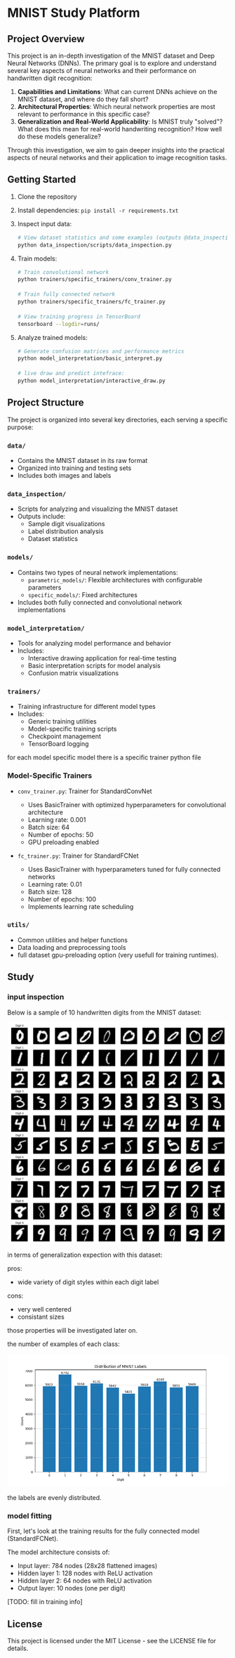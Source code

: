 # MNIST Study Platform

## Project Overview

This project is an in-depth investigation of the MNIST dataset and Deep Neural Networks (DNNs). The primary goal is to explore and understand several key aspects of neural networks and their performance on handwritten digit recognition:

1. **Capabilities and Limitations**: What can current DNNs achieve on the MNIST dataset, and where do they fall short?
2. **Architectural Properties**: Which neural network properties are most relevant to performance in this specific case?
3. **Generalization and Real-World Applicability**: Is MNIST truly "solved"? What does this mean for real-world handwriting recognition? How well do these models generalize?

Through this investigation, we aim to gain deeper insights into the practical aspects of neural networks and their application to image recognition tasks.

## Getting Started

1. Clone the repository
2. Install dependencies: `pip install -r requirements.txt`

3. Inspect input data:
   ```bash
   # View dataset statistics and some examples (outputs @data_inspection/output)
   python data_inspection/scripts/data_inspection.py
   ```
   

4. Train models:
   ```bash
   # Train convolutional network
   python trainers/specific_trainers/conv_trainer.py
   
   # Train fully connected network 
   python trainers/specific_trainers/fc_trainer.py
   
   # View training progress in TensorBoard
   tensorboard --logdir=runs/
   ```

5. Analyze trained models:
   ```bash
   # Generate confusion matrices and performance metrics
   python model_interpretation/basic_interpret.py
   
   # live draw and predict intefrace:
   python model_interpretation/interactive_draw.py
   ```

## Project Structure

The project is organized into several key directories, each serving a specific purpose:

### `data/`
- Contains the MNIST dataset in its raw format
- Organized into training and testing sets
- Includes both images and labels

### `data_inspection/`
- Scripts for analyzing and visualizing the MNIST dataset
- Outputs include:
  - Sample digit visualizations
  - Label distribution analysis
  - Dataset statistics

### `models/`
- Contains two types of neural network implementations:
  - `parametric_models/`: Flexible architectures with configurable parameters
  - `specific_models/`: Fixed architectures
- Includes both fully connected and convolutional network implementations

### `model_interpretation/`
- Tools for analyzing model performance and behavior
- Includes:
  - Interactive drawing application for real-time testing
  - Basic interpretation scripts for model analysis
  - Confusion matrix visualizations

### `trainers/`
- Training infrastructure for different model types
- Includes:
  - Generic training utilities
  - Model-specific training scripts
  - Checkpoint management
  - TensorBoard logging

for each model specific model there is a specific trainer python file
### Model-Specific Trainers

- `conv_trainer.py`: Trainer for StandardConvNet
  - Uses BasicTrainer with optimized hyperparameters for convolutional architecture
  - Learning rate: 0.001
  - Batch size: 64
  - Number of epochs: 50
  - GPU preloading enabled

- `fc_trainer.py`: Trainer for StandardFCNet
  - Uses BasicTrainer with hyperparameters tuned for fully connected networks
  - Learning rate: 0.01
  - Batch size: 128
  - Number of epochs: 100
  - Implements learning rate scheduling



### `utils/`
- Common utilities and helper functions
- Data loading and preprocessing tools
- full dataset gpu-preloading option (very usefull for training runtimes).

## Study
### input inspection

Below is a sample of 10 handwritten digits from the MNIST dataset:

![10 MNIST Examples](data_inspection/output/mnist_digits_grid_10ex.png)

in terms of generalization expection with this dataset:  

pros:
- wide variety of digit styles within each digit label  

cons:
- very well centered 
- consistant sizes  

those properties will be investigated later on.  
  

the number of examples of each class:

![mnist training data label distribution](data_inspection/output/mnist_label_distribution.png)

the labels are evenly distributed. 

### model fitting
First, let's look at the training results for the fully connected model (StandardFCNet).

The model architecture consists of:
- Input layer: 784 nodes (28x28 flattened images)
- Hidden layer 1: 128 nodes with ReLU activation
- Hidden layer 2: 64 nodes with ReLU activation 
- Output layer: 10 nodes (one per digit)

[TODO: fill in training info]



## License

This project is licensed under the MIT License - see the LICENSE file for details. 